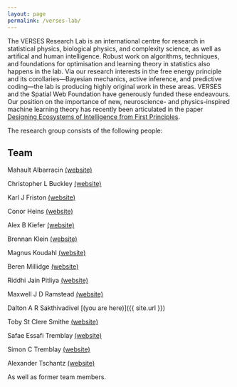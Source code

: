 ```yaml
---
layout: page
permalink: /verses-lab/
---
```


The VERSES Research Lab is an international centre for research in statistical physics, biological physics, and complexity science, as well as artifical and human intelligence. Robust work on algorithms, techniques, and foundations for optimisation and learning theory in statistics also happens in the lab. Via our research interests in the free energy principle and its corollaries—Bayesian mechanics, active inference, and predictive coding—the lab is producing highly original work in these areas. VERSES and the Spatial Web Foundation have generously funded these endeavours. Our position on the importance of new, neuroscience- and physics-inspired machine learning theory has recently been articulated in the paper [Designing Ecosystems of Intelligence from First Principles](https://arxiv.org/abs/2212.01354).

The research group consists of the following people:

## Team

Mahault Albarracin [(website)](https://scholar.google.ca/citations?hl=en&user=KAxZtUIAAAAJ)

Christopher L Buckley [(website)](https://christopherlbuckley.com)

Karl J Friston [(website)](https://scholar.google.co.uk/citations?user=q_4u0aoAAAAJ&hl=en)

Conor Heins [(website)](https://www.ab.mpg.de/people/101190)

Alex B Kiefer [(website)](http://alexbkiefer.net)

Brennan Klein [(website)](https://www.jkbrennan.com)

Magnus Koudahl [(website)](https://scholar.google.com/citations?user=RC6kLkYAAAAJ&hl=en&oi=ao)

Beren Millidge [(website)](https://beren.io)

Riddhi Jain Pitliya [(website)](https://www.linkedin.com/in/riddhi-jain-98092b1b9/)

Maxwell J D Ramstead [(website)](https://scholar.google.com/citations?hl=en&user=ILpGOMkAAAAJ)

Dalton A R Sakthivadivel [(you are here)]({{ site.url }})

Toby St Clere Smithe [(website)](https://tsmithe.net)

Safae Essafi Tremblay [(website)](https://www.researchgate.net/profile/Safae-Essafi-Tremblay-2)

Simon C Tremblay [(website)](https://www.researchgate.net/profile/Simon-Tremblay-2)

Alexander Tschantz [(website)](https://github.com/alec-tschantz)


<html>
  
  <div id="summary"><span>As well as former team members.</span></div>
  <div id="detail"><span> 
    
    Former members of the VERSES Lab include: Jonas Mago <a href="https://scholar.google.ca/citations?user=edwAqz0AAAAJ&hl=en&oi=ao">(website)</a>, Gabriel Axel Montes <a href="http://gabrielaxel.com/academic">(website)</a>, Jurgis Pasukonis <a href="https://scholar.google.com/citations?user=nxRttTYAAAAJ&hl=en&authuser=1)">(website)</a>
  
    </span></div>
  <style type="text/css">
     #summary {
     max-width: 300px; 
     }
     #summary:hover + #detail, #detail:hover {
     display: block;
     width: 800px;
     }
     #detail {
     display: none;
     }
     </style>
  
  <br>
  
</html>

Additionally, the lab has strong connections to the [EASy group](https://www.sussex.ac.uk/research/centres/ai-research-group/) at the University of Sussex, the [Theoretical Neurobiology group](https://www.fil.ion.ucl.ac.uk/team/theoretical-neurobiology-team/) at University College London's Wellcome Centre, the [Levin lab](https://ase.tufts.edu/biology/labs/levin/) at Tufts University, and the [MSP group](https://msp.cis.strath.ac.uk) at the University of Strathclyde. The lab has a physical base of operations in Los Angeles, California. (Current as of November 2022.)

&nbsp;

## Publications and Preprints

Selected publications are listed below. For full lists, see our members' webpages, or the lab's [Google Scholar](https://scholar.google.co.uk/citations?user=220Ht-cAAAAJ&hl=en) page. Except for where PDFs are provided, publications are open access and can be found at the links indicated.

[Mathematics and Physics](#math-ph)

[Machine Learning, Control Theory, Optimisation](#ml)

[The Free Energy Principle](#fep)

[Neuroscience, Philosophy, Human Intelligence and Perception](#neuro)

[Comments on "How Particular is the Physics of the Free Energy Principle?"](#sota)

&nbsp;

<a name="math-ph"></a>
# Mathematics and Physics

A Worked Example of the Bayesian Mechanics of Classical Objects. **Dalton A R Sakthivadivel**. June 2022. Preprint arXiv:2206.12996. [Link](https://arxiv.org/abs/2206.12996). To appear in _The Third International Workshop on Active Inference_.

On Bayesian Mechanics: A Physics of and by Beliefs. **Maxwell J D Ramstead**\*, **Dalton A R Sakthivadivel**\*, **Conor Heins**, **Magnus Koudahl**, **Beren Millidge**, Lancelot Da Costa, **Brennan Klein**, **Karl J Friston**. May 2022. Preprint arXiv:2205.11543. [Link](https://arxiv.org/abs/2205.11543).    
<span style="font-size:0.75em;">\* equal contributions; listed alphabetically by surname</span>

Towards a Geometry and Analysis for Bayesian Mechanics. **Dalton A R Sakthivadivel**. April 2022. Preprint arXiv:2204.11900. [Link](https://arxiv.org/abs/2204.11900).

&nbsp;

<a name="ml"></a>
# Machine Learning, Control Theory, Optimisation

Capsule Networks as Generative Models. **Alex B Kiefer**, **Beren Millidge**, **Alexander Tschantz**, **Christopher L Buckley**. September 2022. Preprint arXiv:2209.02567. [Link](https://arxiv.org/abs/2209.02567). To appear in _The Third International Workshop on Active Inference._

Successor Representation Active Inference. **Beren Millidge**, **Christopher L Buckley**. July 2022. Preprint arXiv:2207.09897. [Link](https://arxiv.org/abs/2207.09897). To appear in _The Third International Workshop on Active Inference._

<span style="font-family: Consolas">pymdp</span>: A Python Library for Active Inference in Discrete State Spaces. **Conor Heins**, **Beren Millidge**, Daphne Demekas, **Brennan Klein**, **Karl J Friston**, Iain Couzin, **Alexander Tschantz**. _Journal of Open Source Software_. May 2022. [Link](https://joss.theoj.org/papers/10.21105/joss.04098). See [arXiv:2201.03904](https://arxiv.org/abs/2201.03904) for technical appendices.

Hybrid Predictive Coding: Inferring, Fast and Slow. **Alexander Tschantz**\*, **Beren Millidge**\*, Anil K Seth, **Christopher L Buckley**. April 2022. Preprint arXiv:2204.02169. [Link](https://arxiv.org/abs/2204.02169).    
<span style="font-size:0.75em;">\* equal contributions; listed alphabetically by first name</span>

&nbsp;

<a name="fep"></a>
# The Free Energy Principle

Path Integrals, Particular Kinds, and Strange Things. **Karl J Friston**, Lancelot Da Costa, **Dalton A R Sakthivadivel**, **Conor Heins**, Grigorios A Pavliotis, **Maxwell J D Ramstead**, Thomas Parr. October 2022. Preprint arXiv:2210.12761. [Link](https://arxiv.org/abs/2210.12761). 

On the Map-Territory Fallacy Fallacy. **Maxwell J D Ramstead**, **Dalton A R Sakthivadivel**, **Karl J Friston.** August 2022. Preprint arXiv:2208.04275. [Link](https://arxiv.org/abs/2208.06924).

Extended Plastic Inevitable. **Maxwell J D Ramstead** and **Karl J Friston.** _Constructivist Foundations_. July 2022. [Link](https://constructivist.info/17/3/238).

Spin Glass Systems as Collective Active Inference. **Conor Heins**, **Brennan Klein**, Daphne Demekas, Miguel Aguilera, **Christopher L Buckley**. July 2022. Preprint arXiv:2207.06970. [Link](https://arxiv.org/abs/2207.06970). To appear in _The Third International Workshop on Active Inference_.

Situated Models and the Modeler: A Comment on “The Markov Blanket Trick: On the Scope of the Free Energy Principle and Active Inference” by Raja, Valluri, Baggs, Chemero and Anderson. **Mahault Albarracin** and **Riddhi J Pitliya**. July 2022. [Journal link](https://doi.org/10.1016/j.plrev.2022.07.003).

Epistemic Communities under Active Inference. **Mahault Albarracin**, Daphne Demekas, **Maxwell J D Ramstead**, **Conor Heins**. _Entropy_. March 2022. [Link](https://www.mdpi.com/1099-4300/24/4/476/htm).

&nbsp;

<a name="neuro"></a>
# Neuroscience, Philosophy, Human Intelligence and Perception

Mapping Husserlian phenomenology onto active inference. **Mahault Albarracin**, **Riddhi J Pitliya**, **Maxwell J D Ramstead**\*, Jeffrey
Yoshimi\*. August 2022. Preprint arXiv:2208.09058. [Link](https://arxiv.org/abs/2208.09058). To appear in _The Third International Workshop on Active Inference_.       
<span style="font-size:0.75em;">\* equal contributions; listed alphabetically by surname</span>

Commentary: The Nature of Beliefs and Believing. **Mahault Albarracin** and **Riddhi J Pitliya**. _Frontiers in Psychology_. July 2022. [Link](https://www.frontiersin.org/articles/10.3389/fpsyg.2022.981925/full).      

From Generative Models to Generative Passages: A Computational Approach to (Neuro) Phenomenology. **Maxwell J D Ramstead**, Anil K Seth, Casper Hesp, Lars Sandved‑Smith, **Jonas Mago**, Michael Lifshitz, Giuseppe Pagnoni, Ryan Smith, Guillaume Dumas, Antoine Lutz, **Karl J Friston**, Axel Constant. _Review of Philosophy and Psychology_. March 2022. [Link](https://link.springer.com/article/10.1007/s13164-021-00604-y).

Active Inference Models do not Contradict Folk Psychology. Ryan Smith, **Maxwell J D Ramstead**, **Alex Kiefer**. _Synthese_. March 2022. [Link](https://link.springer.com/article/10.1007/s11229-022-03480-w).

&nbsp;

<a name="sota"></a>
# Comments on "How Particular is the Physics of the Free Energy Principle?"

A group effort amongst lab members to take stock of the state of the art of the FEP around April and May of 2022. The target article appeared in volume 40 of _Physics of Life Reviews_ ([link](https://www.sciencedirect.com/science/article/pii/S1571064521000749)), whilst the comments, and the authors' response to those comments, are to appear in [volume 41](https://www.sciencedirect.com/journal/physics-of-life-reviews/vol/41/suppl/C) and [volume 42](https://www.sciencedirect.com/journal/physics-of-life-reviews/vol/42/suppl/C). 

&nbsp;    
Particular Flows and Attracting Sets. **Conor Heins**. June 2022. [Preprint](https://arxiv.org/abs/2205.09595). [Journal link](https://doi.org/10.1016/j.plrev.2022.06.003).

Sparse Coupling and Markov Blankets. **Conor Heins** and Lancelot Da Costa. June 2022. [Preprint](https://arxiv.org/abs/2205.10190). [Journal link](https://doi.org/10.1016/j.plrev.2022.06.001).

Regarding Flows Under the Free Energy Principle. **Dalton A R Sakthivadivel**. May 2022. [Preprint](https://arxiv.org/abs/2205.07793). [Journal link](https://doi.org/10.1016/j.plrev.2022.05.009).

Some Minimal Notes on Notation and Minima. **Maxwell J D Ramstead** and **Dalton A R Sakthivadivel**. May 2022. [Preprint](https://arxiv.org/abs/2204.13576). [Journal link](https://doi.org/10.1016/j.plrev.2022.05.005).
